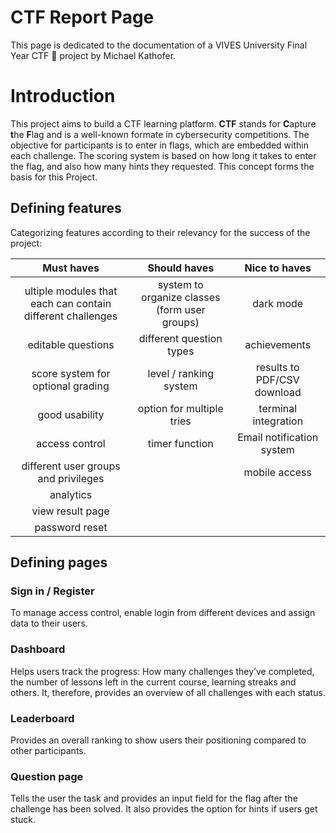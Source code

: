 # CTF Report Page

This page is dedicated to the documentation of a VIVES University Final Year CTF :triangular_flag_on_post: project by Michael Kathofer.


# Introduction

This project aims to build a CTF learning platform. **CTF** stands for **C**apture **t**he **F**lag and is a well-known
formate in cybersecurity competitions. The objective for participants is to enter in flags, which are embedded within
each challenge. The scoring system is based on how long it takes to enter the flag, and also how many hints they
requested.
This concept forms the basis for this Project.

## Defining features
Categorizing features according to their relevancy for the success of the project:

| Must haves                                                 | Should haves                                  | Nice to haves  |
| :--------------------------------------------------------: |:---------------------------------------------:|:--------------:|
| ultiple modules that each can contain different challenges | system to organize classes (form user groups) | dark mode      |
| editable questions                                         | different question types                      |   achievements |
| score system for optional grading                          | level / ranking system                        |  results to PDF/CSV download|
| good usability                                             | option for multiple tries                     | terminal integration|
|access control                                              | timer function                                | Email notification system|
|different user groups and privileges                        |                                               | mobile access |
|analytics                                                   ||
|view result page                                            ||
|password reset                                              ||


## Defining pages
### Sign in / Register
To manage access control, enable login from different devices and assign data to their users.

### Dashboard
Helps users track the progress: How many challenges they’ve completed,
the number of lessons left in the current course, learning streaks and others.
It, therefore, provides an overview of all challenges with each status.

### Leaderboard
Provides an overall ranking to show users their positioning compared to other participants.

### Question page
Tells the user the task and provides an input field for the flag after the challenge has been solved.
It also provides the option for hints if users get stuck.